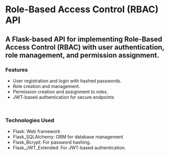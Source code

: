 # Role-Based Access Control (RBAC) API
<h2>A Flask-based API for implementing Role-Based Access Control (RBAC) with user authentication, role management, and permission assignment.</h2>

<h3>Features</h3>
<ul>
  <li>User registration and login with hashed passwords.</li>
  <li>Role creation and management.</li>
  <li>Permission creation and assignment to roles.</li>
  <li>JWT-based authentication for secure endpoints</li>
</ul>


<br>
<h3>Technologies Used</h3>
<ul>
  <li>Flask: Web framework</li>
  <li>Flask_SQLAlchemy: ORM for database management</li>
  <li>Flask_Bcrypt: For password hashing.</li>
  <li>Flask_JWT_Extended: For JWT-based authentication.</li>
</ul>
